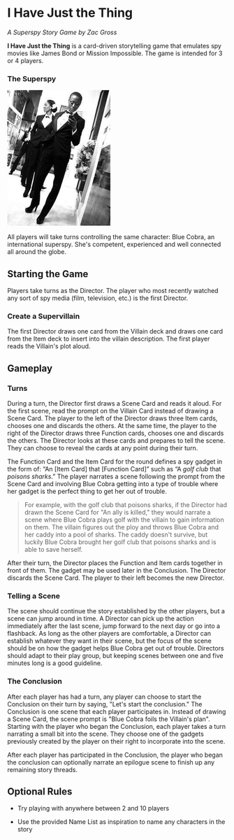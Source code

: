# I Have Just the Thing

*A Superspy Story Game by Zac Gross*

**I Have Just the Thing** is a card-driven storytelling game that emulates spy movies like James Bond or Mission Impossible. The game is intended for 3 or 4 players.

### The Superspy

![SuperSpy](PrototypeArt/SuperSpyTemp.jpg)

All players will take turns controlling the same character: Blue Cobra, an international superspy. She's competent, experienced and well connected all around the globe.

## Starting the Game

Players take turns as the Director. The player who most recently watched any sort of spy media (film, television, etc.) is the first Director.

### Create a Supervillain

The first Director draws one card from the Villain deck and draws one card from the Item deck to insert into the villain description. The first player reads the Villain's plot aloud.

## Gameplay

### Turns

During a turn, the Director first draws a Scene Card and reads it aloud. For the first scene, read the prompt on the Villain Card instead of drawing a Scene Card. The player to the left of the Director draws three Item cards, chooses one and discards the others. At the same time, the player to the right of the Director draws three Function cards, chooses one and discards the others. The Director looks at these cards and prepares to tell the scene. They can choose to reveal the cards at any point during their turn.

The Function Card and the Item Card for the round defines a spy gadget in the form of: “An [Item Card] that [Function Card]” such as “A *golf club* that *poisons sharks*.” The player narrates a scene following the prompt from the Scene Card and involving Blue Cobra getting into a type of trouble where her gadget is the perfect thing to get her out of trouble.

> For example, with the golf club that poisons sharks, if the Director had drawn the Scene Card for "An ally is killed," they would narrate a scene where Blue Cobra plays golf with the villain to gain information on them. The villain figures out the ploy and throws Blue Cobra and her caddy into a pool of sharks. The caddy doesn't survive, but luckily Blue Cobra brought her golf club that poisons sharks and is able to save herself.

After their turn, the Director places the Function and Item cards together in front of them. The gadget may be used later in the Conclusion. The Director discards the Scene Card. The player to their left becomes the new Director.

### Telling a Scene

The scene should continue the story established by the other players, but a scene can jump around in time. A Director can pick up the action immediately after the last scene, jump forward to the next day or go into a flashback. As long as the other players are comfortable, a Director can establish whatever they want in their scene, but the focus of the scene should be on how the gadget helps Blue Cobra get out of trouble. Directors should adapt to their play group, but keeping scenes between one and five minutes long is a good guideline. 

### The Conclusion

After each player has had a turn, any player can choose to start the Conclusion on their turn by saying, "Let's start the conclusion." The Conclusion is one scene that each player participates in. Instead of drawing a Scene Card, the scene prompt is "Blue Cobra foils the Villain's plan". Starting with the player who began the Conclusion, each player takes a turn narrating a small bit into the scene. They choose one of the gadgets previously created by the player on their right to incorporate into the scene.

After each player has participated in the Conclusion, the player who began the conclusion can optionally narrate an epilogue scene to finish up any remaining story threads. 

## Optional Rules

 * Try playing with anywhere between 2 and 10 players

 * Use the provided Name List as inspiration to name any characters in the story